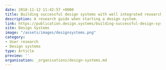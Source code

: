 ```yaml
---
date: 2018-11-12 11:42:57 +0000
title: Building successful design systems with well integrated research
description: A research guide when starting a design system.
link: https://publication.design.systems/building-successful-design-systems-with-a-well-integrated-research-550dd463039a
site: Design Systems
image: "/assets/images/designsystems.png"
category:
- User research
- Design systems
type: Article
preview: ''
organisation: _organisations/design-systems.md
---
```

